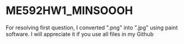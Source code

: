 # ME592HW1_MINSOOOH
For resolving first question, I converted ".png" into ".jpg" using paint software. 
I will appreciate it if you use all files in my Github 

